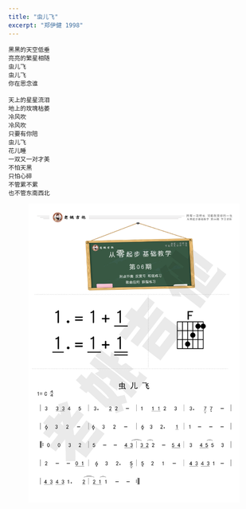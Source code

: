 ```yaml
---
title: "虫儿飞"
excerpt: "郑伊健 1998"
---
```


```
黑黑的天空低垂
亮亮的繁星相随
虫儿飞
虫儿飞
你在思念谁

天上的星星流泪
地上的玫瑰枯萎
冷风吹
冷风吹
只要有你陪
虫儿飞
花儿睡
一双又一对才美
不怕天黑
只怕心碎
不管累不累
也不管东南西北
```

<figure>
    <a href="/assets/guitar/06-fireflies.jpg">
        <img src="/assets/guitar/06-fireflies.jpg">
    </a>
</figure>
